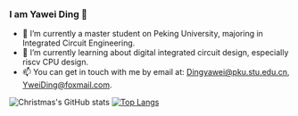 ### I am Yawei Ding 👋

- 🔭 I’m currently a master student on Peking University, majoring in Integrated Circuit Engineering.
- 🌱 I’m currently learning about digital integrated circuit design, especially riscv CPU design.
- 📫 You can get in touch with me by email at: Dingyawei@pku.stu.edu.cn, YweiDing@foxmail.com.

![Christmas's GitHub stats](https://github-readme-stats.vercel.app/api?username=Yawei-Ding&show_icons=true&theme=tokyonight)
[![Top Langs](https://github-readme-stats.vercel.app/api/top-langs/?username=Yawei-Ding&layout=compact)](https://github.com/Christmas/github-readme-stats)
